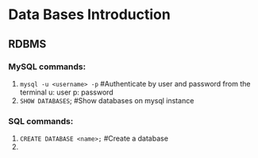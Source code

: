 # Data Bases Introduction

## RDBMS

### MySQL commands:

1. `mysql -u <username> -p` #Authenticate by user and password from the terminal
   u: user
   p: password
2. `SHOW DATABASES`; #Show databases on mysql instance

### SQL commands:

1. `CREATE DATABASE <name>;` #Create a database
2.
